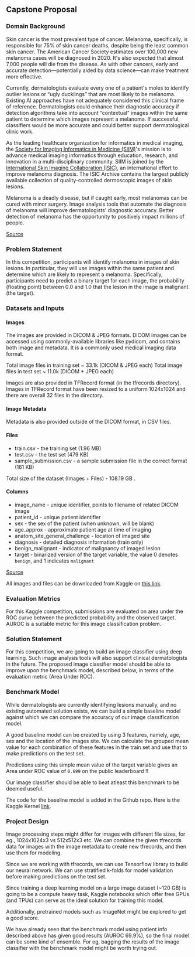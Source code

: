 ## Capstone Proposal

### Domain Background
	
Skin cancer is the most prevalent type of cancer. Melanoma, specifically, is responsible for 75% of skin cancer deaths, despite being the least common skin cancer. The American Cancer Society estimates over 100,000 new melanoma cases will be diagnosed in 2020. It's also expected that almost 7,000 people will die from the disease. As with other cancers, early and accurate detection—potentially aided by data science—can make treatment more effective.

Currently, dermatologists evaluate every one of a patient's moles to identify outlier lesions or “ugly ducklings” that are most likely to be melanoma. Existing AI approaches have not adequately considered this clinical frame of reference. Dermatologists could enhance their diagnostic accuracy if detection algorithms take into account “contextual” images within the same patient to determine which images represent a melanoma. If successful, classifiers would be more accurate and could better support dermatological clinic work.

As the leading healthcare organization for informatics in medical imaging, the [Society for Imaging Informatics in Medicine (SIIM)](https://siim.org/)'s mission is to advance medical imaging informatics through education, research, and innovation in a multi-disciplinary community. SIIM is joined by the [International Skin Imaging Collaboration (ISIC)](https://www.isic-archive.com/#!/topWithHeader/wideContentTop/main), an international effort to improve melanoma diagnosis. The ISIC Archive contains the largest publicly available collection of quality-controlled dermoscopic images of skin lesions.


Melanoma is a deadly disease, but if caught early, most melanomas can be cured with minor surgery. Image analysis tools that automate the diagnosis of melanoma will improve dermatologists' diagnostic accuracy. Better detection of melanoma has the opportunity to positively impact millions of people.

[Source](https://www.kaggle.com/c/siim-isic-melanoma-classification/overview)


### Problem Statement
	
In this competition, participants will identify melanoma in images of skin lesions. In particular, they will use images within the same patient and determine which are likely to represent a melanoma. Specifically, participants need to predict a binary target for each image, the probability (floating point) between 0.0 and 1.0 that the lesion in the image is malignant (the target).

### Datasets and Inputs

#### Images

The images are provided in DICOM & JPEG formats. DICOM images can be accessed using commonly-available libraries like pydicom, and contains both image and metadata. It is a commonly used medical imaging data format.

Total image files in training set ~ 33.1k (DICOM & JPEG each)
Total image files in test set ~ 11.0k (DICOM * JPEG each)

Images are also provided in TFRecord format (in the tfrecords directory). Images in TFRecord format have been resized to a uniform 1024x1024 and there are overall 32 files in the directory.

#### Image Metadata
Metadata is also provided outside of the DICOM format, in CSV files.

#### Files

* train.csv - the training set (1.96 MB)
* test.csv - the test set (479 KB)
* sample_submission.csv - a sample submission file in the correct format (161 KB)

Total size of the dataset (Images + Files) - 108.19 GB .


#### Columns

* image_name - unique identifier, points to filename of related DICOM image
* patient_id - unique patient identifier
* sex - the sex of the patient (when unknown, will be blank)
* age_approx - approximate patient age at time of imaging
* anatom_site_general_challenge - location of imaged site
* diagnosis - detailed diagnosis information (train only)
* benign_malignant - indicator of malignancy of imaged lesion
* target - binarized version of the target variable, the value 0 denotes `benign`, and 1 indicates `malignant`

[Source](https://www.kaggle.com/c/siim-isic-melanoma-classification/overview)

All images and files can be downloaded from Kaggle on [this link](https://www.kaggle.com/c/siim-isic-melanoma-classification/data).  

### Evaluation Metrics
	
For this Kaggle competition, submissions are evaluated on area under the ROC curve between the predicted probability and the observed target. AUROC is a suitable metric for this image classification problem.

### Solution Statement
	
For this competition, we are going to build an image classifier using deep learning. Such image analysis tools will also support clinical dermatologists in the future. The proposed image classifier model should be able to improve upon the benchmark model, described below, in terms of the evaluation metric (Area Under ROC).

### Benchmark Model
	
While dermatologists are currently identifying lesions manually, and no existing automated solution exists,
we can build a simple baseline model against which we can compare the accuracy of our image classification model.

A good baseline model can be created by using 3 features, namely, age, sex and the location of the images site.
We can calculate the grouped mean value for each combination of these features in the train set and 
use that to make predictions on the test set. 

Predictions using this simple mean value of the target variable gives an Area under ROC value of `0.699` on the public leaderboard !! 

Our image classifier should be able to beat atleast this benchmark to be deemed useful.

The code for the baseline model is added in the Github repo. Here is the Kaggle Kernel [link](https://www.kaggle.com/priteshshrivastava/melanoma-simple-baseline/).


### Project Design

Image processing steps might differ for images with different file sizes, for eg., 1024x1024x3 vs 512x512x3 etc.
We can combine the given tfrecords data for images with the image metadata to create new tfrecords, and then use them for modeling.

Since we are working with tfrecords, we can use Tensorflow library to build our neural network. 
We can use stratified k-folds for model validation before making predictions on the test set.

Since training a deep learning model on a large image dataset (~120 GB) is going to be a compute heavy task,
Kaggle notebooks which offer free GPUs (and TPUs) can serve as the ideal solution for training this model.

Additionally, pretrained models such as ImageNet might be explored to get a good score.

We have already seen that the benchmark model using patient info described above has given good results (AUROC 69.9%), 
so the final model can be some kind of ensemble. For eg, bagging the results of the image classifier 
with the benchmark model might be worth trying out.
